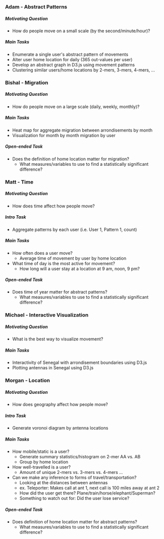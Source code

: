 ### Adam - Abstract Patterns   
##### Motivating Question     
* How do people move on a small scale (by the second/minute/hour)?    

##### Main Tasks   
* Enumerate a single user's abstract pattern of movements
* Alter user home location for daily (365 out-values per user)
* Develop an abstract graph in D3.js using movement patterns
* Clustering similar users/home locations by 2-mers, 3-mers, 4-mers, ...

### Bishal - Migration  
##### Motivating Question  
* How do people move on a large scale (daily, weekly, monthly)?

##### Main Tasks
* Heat map for aggregate migration between arrondisements by month
* Visualization for month by month migration by user

##### Open-ended Task
* Does the definition of home location matter for migration?
  * What measures/variables to use to find a
	statistically significant difference?

### Matt - Time
##### Motivating Question  
* How does time affect how people move?

##### Intro Task
* Aggregate patterns by each user (i.e. User 1, Pattern 1, count)   

##### Main Tasks  
* How often does a user move?  
  * Average time of movement by user by home location  
* What time of day is the most active for movement?
  * How long will a user stay at a location at 9 am, noon, 9 pm?

##### Open-ended Task
* Does time of year matter for abstract patterns?
  * What measures/variables to use to find a
	statistically significant difference?

### Michael - Interactive Visualization     
##### Motivating Question   
* What is the best way to visualize movement?   

##### Main Tasks   
* Interactivity of Senegal with arrondisement boundaries using D3.js   
* Plotting antennas in Senegal using D3.js

### Morgan - Location
##### Motivating Question  
* How does geography affect how people move?

##### Intro Task   
* Generate voronoi diagram by antenna locations  

##### Main Tasks   
* How mobile/static is a user? 
  * Generate summary statistics/histogram on 2-mer AA vs. AB
  * Group by home location  
* How well-travelled is a user?  
  * Amount of unique 2-mers vs. 3-mers vs. 4-mers ...
* Can we make any inference to forms of travel/transportation?
  * Looking at the distances between antennas 
  * ex. Teleporter: Makes call at ant 1, next call is 100 miles away at ant 2 
  * How did the user get there? Plane/train/horse/elephant/Superman?   
  * Something to watch out for: Did the user lose service?   

##### Open-ended Task   
* Does definition of home location matter for abstract patterns?  
  * What measures/variables to use to find a
	statistically significant difference?  



